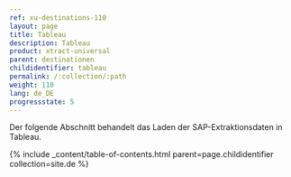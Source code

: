 ```yaml
---
ref: xu-destinations-110
layout: page
title: Tableau
description: Tableau
product: xtract-universal
parent: destinationen
childidentifier: tableau
permalink: /:collection/:path
weight: 110
lang: de_DE
progressstate: 5
---
```



Der folgende Abschnitt behandelt das Laden der SAP-Extraktionsdaten in Tableau. 


{% include _content/table-of-contents.html parent=page.childidentifier collection=site.de %}